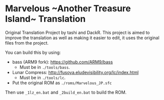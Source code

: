 # Marvelous \~Another Treasure Island\~ Translation

Original Translation Project by tashi and DackR.
This project is aimed to improve the translation as well as making it easier to edit, it uses the original files from the project.

You can build this by using:
- bass (ARM9 fork): https://github.com/ARM9/bass
  - Must be in `./tools/bass`.
- Lunar Compress: http://fusoya.eludevisibility.org/lc/index.html
  - Must be in `./tools/lc`.
- Put the original ROM as `./roms/Marvelous_JP.sfc`

Then use `_1lz_en.bat` and `_2build_en.bat` to build the ROM.
